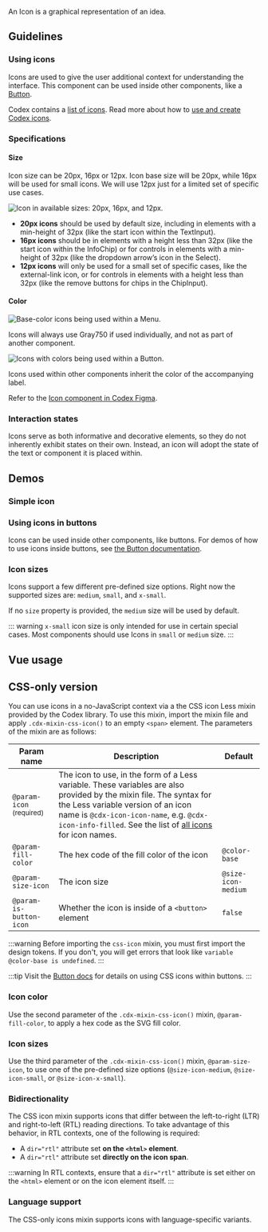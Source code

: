 <script setup>
import SimpleIcon from '@/../component-demos/icon/examples/SimpleIcon.vue';
import IconSizes from '@/../component-demos/icon/examples/IconSizes.vue';
</script>

An Icon is a graphical representation of an idea.

## Guidelines

### Using icons

Icons are used to give the user additional context for understanding the interface. This component
can be used inside other components, like a [Button](./button.md).

Codex contains a [list of icons](/icons/all-icons.md).
Read more about how to [use and create Codex icons](/style-guide/icons.html).

### Specifications

#### Size

Icon size can be 20px, 16px or 12px. Icon base size will be 20px, while 16px
will be used for small icons. We will use 12px just for a limited set of
specific use cases.

![Icon in available sizes: 20px, 16px, and 12px.](../../assets/components/icon-specifications.svg)

- **20px icons** should be used by default size, including in elements with a min-height of 32px (like the start icon within the TextInput).
- **16px icons** should be in elements with a height less than 32px (like the start icon within the InfoChip) or for controls in elements with a min-height of 32px (like the dropdown arrow’s icon in the Select).
- **12px icons** will only be used for a small set of specific cases, like the external-link icon, or for controls in elements with a height less than 32px (like the remove buttons for chips in the ChipInput).

#### Color

<div class="cdx-docs-col cdx-docs-col-start cdx-docs-col-m">

![Base-color icons being used within a Menu.](../../assets/components/icon-specfications-color-base.svg)

Icons will always use Gray750 if used individually, and not as part of another component.
</div>
<div class="cdx-docs-col cdx-docs-col-end cdx-docs-col-m">

![Icons with colors being used within a Button.](../../assets/components/icon-specfications-color-custom.svg)

Icons used within other components inherit the color of the accompanying label.
</div>

Refer to the [Icon component in Codex Figma](https://www.figma.com/file/KoDuJMadWBXtsOtzGS4134/%E2%9D%96-Codex-components?type=design&node-id=8381-79819&mode=design&t=2O0ceqiRfqCtnidq-11).

### Interaction states
Icons serve as both informative and decorative elements, so they do not
inherently exhibit states on their own. Instead, an icon will adopt the state of
the text or component it is placed within.

## Demos

### Simple icon

<cdx-demo-wrapper :force-controls="true">
<template v-slot:demo>
	<simple-icon />
</template>

<template v-slot:code>

:::code-group

<<< @/../component-demos/icon/examples/SimpleIcon.vue [NPM]

<<< @/../component-demos/icon/examples-mw/SimpleIcon.vue [MediaWiki]

:::

</template>
</cdx-demo-wrapper>

### Using icons in buttons
Icons can be used inside other components, like buttons. For demos of how to use icons inside
buttons, see [the Button documentation](./button#default-with-icon).

### Icon sizes
Icons support a few different pre-defined size options. Right now the supported sizes are:
`medium`, `small`, and `x-small`.

If no `size` property is provided, the `medium` size will be used by default.

<cdx-demo-wrapper>
<template v-slot:demo>
	<icon-sizes />
</template>

<template v-slot:code>

:::code-group

<<< @/../component-demos/icon/examples/IconSizes.vue [NPM]

<<< @/../component-demos/icon/examples-mw/IconSizes.vue [MediaWiki]

:::

</template>
</cdx-demo-wrapper>

::: warning
`x-small` icon size is only intended for use in certain special cases.
Most components should use Icons in `small` or `medium` size.
:::

## Vue usage

## CSS-only version

You can use icons in a no-JavaScript context via a the CSS icon Less mixin provided by the Codex
library. To use this mixin, import the mixin file and apply `.cdx-mixin-css-icon()` to an
empty `<span>` element. The parameters of the mixin are as follows:

| Param name | Description | Default |
| -- | -- | ------- |
| `@param-icon` <sup class="cdx-docs-required-indicator">(required)</sup> | The icon to use, in the form of a Less variable. These variables are also provided by the mixin file. The syntax for the Less variable version of an icon name is `@cdx-icon-icon-name`, e.g. `@cdx-icon-info-filled`. See the list of [all icons](../../icons/all-icons.md) for icon names. | |
| `@param-fill-color` | The hex code of the fill color of the icon | `@color-base` |
| `@param-size-icon` | The icon size | `@size-icon-medium` |
| `@param-is-button-icon` | Whether the icon is inside of a `<button>` element | `false` |

:::warning
Before importing the `css-icon` mixin, you must first import the design tokens. If you don't, you
will get errors that look like `variable @color-base is undefined`.
:::

:::tip
Visit the [Button docs](./button.md#with-css-icon) for details on using CSS icons within buttons.
:::

<cdx-demo-wrapper>
<template v-slot:demo>
	<p>
		<span class="cdx-demo-css-icon--code"></span> Code
	</p>
	<p>
		<span class="cdx-demo-css-icon--map-pin"></span> Map pin
	</p>
</template>

<template v-slot:code>

```html
<p>
	<span class="cdx-demo-css-icon--code"></span>
	Code
</p>
<p>
	<span class="cdx-demo-css-icon--map-pin"></span>
	Map pin
</p>
```

:::code-group

```less [NPM]
// Note: you must import the design tokens before importing the css-icon mixin
@import ( reference ) '@wikimedia/codex-design-tokens/theme-wikimedia-ui.less';
@import ( reference ) '@wikimedia/codex/mixins/css-icon.less';

.cdx-demo-css-icon {
	&--code {
		.cdx-mixin-css-icon( @cdx-icon-code );
	}

	&--map-pin {
		.cdx-mixin-css-icon( @cdx-icon-map-pin );
	}
}
```

```less [MediaWiki]
@import 'mediawiki.skin.variables.less';

.cdx-demo-css-icon {
	&--code {
		.cdx-mixin-css-icon( @cdx-icon-code );
	}

	&--map-pin {
		.cdx-mixin-css-icon( @cdx-icon-map-pin );
	}
}
```

:::

</template>
</cdx-demo-wrapper>

### Icon color

Use the second parameter of the `.cdx-mixin-css-icon()` mixin, `@param-fill-color`, to apply a hex
code as the SVG fill color.

<cdx-demo-wrapper>
<template v-slot:demo>
	<p>
		<span class="cdx-demo-css-icon--trash"></span>
		Delete
	</p>
</template>

<template v-slot:code>

```html
<p>
	<span class="cdx-demo-css-icon--trash"></span>
	Delete
</p>
```

:::code-group

```less [NPM]
// Note: you must import the design tokens before importing the css-icon mixin
@import ( reference ) '@wikimedia/codex-design-tokens/theme-wikimedia-ui.less';
@import ( reference ) '@wikimedia/codex/mixins/css-icon.less';

.cdx-demo-css-icon--trash {
	.cdx-mixin-css-icon( @cdx-icon-trash, @color-destructive );
}

```

```less [MediaWiki]
@import 'mediawiki.skin.variables.less';

.cdx-demo-css-icon--trash {
	.cdx-mixin-css-icon( @cdx-icon-trash, @color-destructive );
}

```

:::

</template>
</cdx-demo-wrapper>

### Icon sizes

Use the third parameter of the `.cdx-mixin-css-icon()` mixin, `@param-size-icon`, to use one of the pre-defined size options (`@size-icon-medium`, `@size-icon-small`, or `@size-icon-x-small`).

<cdx-demo-wrapper>
<template v-slot:demo>
	<p>
		<span class="cdx-demo-css-icon--bookmark"></span>
		Bookmark (medium)
	</p>
	<p>
		<span class="cdx-demo-css-icon--bell"></span>
		Bell (small)
	</p>
	<p>
		<span class="cdx-demo-css-icon--arrow-next"></span>
		Arrow next (extra-small)
	</p>
</template>
<template v-slot:code>

```html
<p>
	<span class="cdx-demo-css-icon--bookmark"></span>
	Bookmark (medium)
</p>
<p>
	<span class="cdx-demo-css-icon--bell"></span>
	Bell (small)
</p>
<p>
	<span class="cdx-demo-css-icon--arrow-next"></span>
	Arrow next (extra-small)
</p>
```

:::code-group

```less [NPM]
// Note: you must import the design tokens before importing the css-icon mixin
@import ( reference ) '@wikimedia/codex-design-tokens/theme-wikimedia-ui.less';
@import ( reference ) '@wikimedia/codex/mixins/css-icon.less';

.cdx-demo-css-icon {
	&--bookmark {
		// No size parameter added, so default size of medium will be used.
		.cdx-mixin-css-icon( @cdx-icon-bookmark );
	}

	&--bell {
		// Size parameter included via a named parameter.
		.cdx-mixin-css-icon( @cdx-icon-bell, @param-size-icon: @size-icon-small );
	}

	&--arrow-next {
		.cdx-mixin-css-icon( @cdx-icon-arrow-next, @param-size-icon: @size-icon-x-small );
	}
}
```

```less [MediaWiki]
@import 'mediawiki.skin.variables.less';

.cdx-demo-css-icon {
	&--bookmark {
		// No size parameter added, so default size of medium will be used.
		.cdx-mixin-css-icon( @cdx-icon-bookmark );
	}

	&--bell {
		// Size parameter included via a named parameter.
		.cdx-mixin-css-icon( @cdx-icon-bell, @param-size-icon: @size-icon-small );
	}

	&--arrow-next {
		.cdx-mixin-css-icon( @cdx-icon-arrow-next, @param-size-icon: @size-icon-x-small );
	}
}
```

:::

</template>
</cdx-demo-wrapper>

### Bidirectionality

The CSS icon mixin supports icons that differ between the left-to-right (LTR) and
right-to-left (RTL) reading directions. To take advantage of this behavior, in RTL contexts, one of
the following is required:

- A `dir="rtl"` attribute set **on the `<html>` element**.
- A `dir="rtl"` attribute set **directly on the icon span**.

:::warning
In RTL contexts, ensure that a `dir="rtl"` attribute is set either on the `<html>` element or on the
icon element itself.
:::

<cdx-demo-wrapper>
<template v-slot:demo>
	<p>
		<span dir="ltr" class="cdx-demo-css-icon cdx-demo-css-icon--article"></span>
		Article (LTR)
	</p>
	<p>
		<span dir="rtl" class="cdx-demo-css-icon cdx-demo-css-icon--article"></span>
		Article (RTL)
	</p>
</template>

<template v-slot:code>

```html
<p>
	<span dir="ltr" class="cdx-demo-css-icon cdx-demo-css-icon--article"></span>
	Article (LTR)
</p>
<p>
	<span dir="rtl" class="cdx-demo-css-icon cdx-demo-css-icon--article"></span>
	Article (RTL)
</p>
```

:::code-group

```less [NPM]
// Note: you must import the design tokens before importing the css-icon mixin
@import ( reference ) '@wikimedia/codex-design-tokens/theme-wikimedia-ui.less';
@import ( reference ) '@wikimedia/codex/mixins/css-icon.less';

.cdx-demo-css-icon {
	&--article {
		.cdx-mixin-css-icon( @cdx-icon-article );
	}
}
```

```less [MediaWiki]
@import 'mediawiki.skin.variables.less';

.cdx-demo-css-icon {
	&--article {
		.cdx-mixin-css-icon( @cdx-icon-article );
	}
}
```

:::

</template>
</cdx-demo-wrapper>

### Language support

The CSS-only icons mixin supports icons with language-specific variants.

<cdx-demo-wrapper>
<template v-slot:demo>
	<p lang="de">
		<span class="cdx-demo-css-icon cdx-demo-css-icon--strikethrough"></span>
		Strikethrough (German)
	</p>
	<p lang="en">
		<span class="cdx-demo-css-icon cdx-demo-css-icon--strikethrough"></span>
		Strikethrough (English)
	</p>
	<p lang="fi">
		<span class="cdx-demo-css-icon cdx-demo-css-icon--strikethrough"></span>
		Strikethrough (Finnish)
	</p>
</template>

<template v-slot:code>

```html
<p lang="de">
	<span class="cdx-demo-css-icon cdx-demo-css-icon--strikethrough"></span>
	Strikethrough (German)
</p>
<p lang="en">
	<span class="cdx-demo-css-icon cdx-demo-css-icon--strikethrough"></span>
	Strikethrough (English)
</p>
<p lang="fi">
	<span class="cdx-demo-css-icon cdx-demo-css-icon--strikethrough"></span>
	Strikethrough (Finnish)
</p>
```

:::code-group

```less [NPM]
// Note: you must import the design tokens before importing the css-icon mixin
@import ( reference ) '@wikimedia/codex-design-tokens/theme-wikimedia-ui.less';
@import ( reference ) '@wikimedia/codex/mixins/css-icon.less';

.cdx-demo-css-icon {
	&--strikethrough {
		.cdx-mixin-css-icon( @cdx-icon-strikethrough );
	}
}
```

```less [MediaWiki]
@import 'mediawiki.skin.variables.less';

.cdx-demo-css-icon {
	&--strikethrough {
		.cdx-mixin-css-icon( @cdx-icon-strikethrough );
	}
}
```

:::

</template>
</cdx-demo-wrapper>

<style lang="less" scoped>
@import ( reference ) '@wikimedia/codex-design-tokens/theme-wikimedia-ui.less';
@import ( reference ) '@wikimedia/codex/mixins/css-icon.less';

.cdx-demo-css-icon {
	&--code {
		.cdx-mixin-css-icon( @cdx-icon-code );
	}

	&--map-pin {
		.cdx-mixin-css-icon( @cdx-icon-map-pin );
	}

	&--trash {
		.cdx-mixin-css-icon( @cdx-icon-trash, @color-destructive );
	}

	&--bookmark {
		.cdx-mixin-css-icon( @cdx-icon-bookmark );
	}

	&--bell {
		.cdx-mixin-css-icon( @cdx-icon-bell, @param-size-icon: @size-icon-small );
	}

	&--arrow-next {
		.cdx-mixin-css-icon( @cdx-icon-arrow-next, @param-size-icon: @size-icon-x-small );
	}

	&--article {
		.cdx-mixin-css-icon( @cdx-icon-article );
	}

	&--strikethrough {
		.cdx-mixin-css-icon( @cdx-icon-strikethrough );
	}
}
</style>
